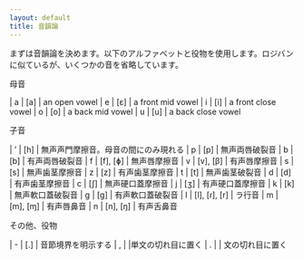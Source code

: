 ```yaml
---
layout: default
title: 音韻論
---
```


まずは音韻論を決めます。以下のアルファベットと役物を使用します。ロジバンに似ているが、いくつかの音を省略しています。

母音

| a | [a] | an open vowel
| e | [ɛ] | a front mid vowel
| i | [i] | a front close vowel
| o | [o] | a back mid vowel
| u | [u] | a back close vowel

子音

| ’ | [h] | 無声声門摩擦音。母音の間にのみ現れる
| p | [p] | 無声両唇破裂音
| b | [b] | 有声両唇破裂音
| f | [f], [ɸ] | 無声唇摩擦音
| v | [v], [β] | 有声唇摩擦音
| s | [s] | 無声歯茎摩擦音
| z | [z] | 有声歯茎摩擦音
| t | [t] | 無声歯茎破裂音
| d | [d] | 有声歯茎摩擦音
| c | [ʃ] | 無声硬口蓋摩擦音
| j | [ʒ] | 有声硬口蓋摩擦音
| k | [k] | 無声軟口蓋破裂音
| g | [ɡ] | 有声軟口蓋破裂音
| l | [l], [ɾ], [r] | ラ行音
| m | [m], [ɱ] | 有声唇鼻音
| n | [n], [ŋ] | 有声舌鼻音

その他、役物

| \- | [.] | 音節境界を明示する
| , | |単文の切れ目に置く
| . | | 文の切れ目に置く
